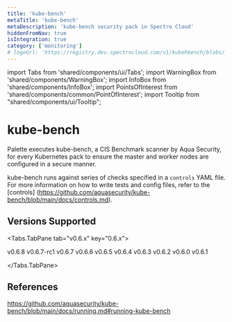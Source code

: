 ```yaml
---
title: 'kube-bench'
metaTitle: 'kube-bench'
metaDescription: 'kube-bench security pack in Spectro Cloud'
hiddenFromNav: true
isIntegration: true
category: ['monitoring']
# logoUrl: 'https://registry.dev.spectrocloud.com/v1/kubehbench/blobs/'  Logo needs to be added
---
```


import Tabs from 'shared/components/ui/Tabs';
import WarningBox from 'shared/components/WarningBox';
import InfoBox from 'shared/components/InfoBox';
import PointsOfInterest from 'shared/components/common/PointOfInterest';
import Tooltip from "shared/components/ui/Tooltip";


# kube-bench

Palette executes kube-bench, a CIS Benchmark scanner by Aqua Security, for every Kubernetes pack to ensure the master and worker nodes are configured in a secure manner.

kube-bench runs against series of checks specified in a `controls` YAML file. For more information on how to write tests and config files, refer to the [controls]
(https://github.com/aquasecurity/kube-bench/blob/main/docs/controls.md).


## Versions Supported

<Tabs>

<Tabs.TabPane tab="v0.6.x" key="0.6.x">


v0.6.8
v0.6.7-rc1
v0.6.7
v0.6.6
v0.6.5
v0.6.4
v0.6.3
v0.6.2
v0.6.0
v0.6.1 

</Tabs.TabPane>
</Tabs>

## References

https://github.com/aquasecurity/kube-bench/blob/main/docs/running.md#running-kube-bench

